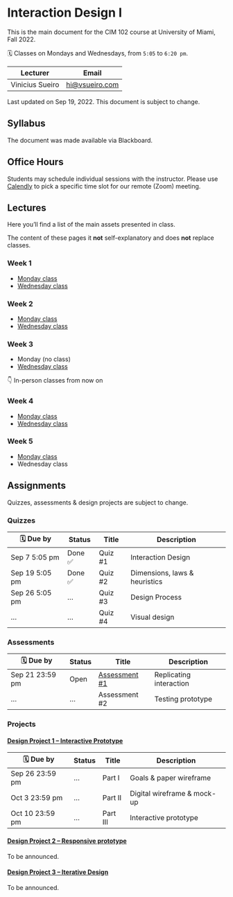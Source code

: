 # Interaction Design I

This is the main document for the CIM 102 course at University of Miami, Fall 2022.

🗓 Classes on Mondays and Wednesdays, from `5:05` to `6:20 pm`.

Lecturer | Email
---|---
Vinicius Sueiro | hi@vsueiro.com

Last updated on Sep 19, 2022. This document is subject to change.

## Syllabus
The document was made available via Blackboard.

## Office Hours
Students may schedule individual sessions with the instructor. Please use [Calendly](https://calendly.com/vsueiro/office-hours) to pick a specific time slot for our remote (Zoom) meeting.

## Lectures
Here you’ll find a list of the main assets presented in class.

The content of these pages it **not** self-explanatory and does **not** replace classes.

### Week 1
- [Monday class](Lectures/week1-A)
- [Wednesday class](Lectures/week1-B)

### Week 2
- [Monday class](Lectures/week2-A)
- [Wednesday class](Lectures/week2-B)

### Week 3
- Monday (no class)
- [Wednesday class](Lectures/week3-B)

👇 In-person classes from now on

### Week 4 
- [Monday class](Lectures/week4-A)
- [Wednesday class](Lectures/week4-B)

### Week 5
- [Monday class](Lectures/week5-A)
- Wednesday class

## Assignments

Quizzes, assessments & design projects are subject to change.

### Quizzes

🗓 Due by|Status|Title|Description
---|---|---|---
Sep 7 5:05 pm|Done ✅|Quiz #1|Interaction Design
Sep 19 5:05 pm|Done ✅|Quiz #2|Dimensions, laws & heuristics
Sep 26 5:05 pm|…|Quiz #3|Design Process
…|…|Quiz #4|Visual design

### Assessments

🗓 Due by|Status|Title|Description
---|---|---|---
Sep 21 23:59 pm|Open|[Assessment #1](Assignments/assessment-1.pdf)|Replicating interaction
…|…|Assessment #2|Testing prototype

### Projects

#### [Design Project 1 – Interactive Prototype](Assignments/design-project-1.pdf)
🗓 Due by|Status|Title|Description
---|---|---|---
Sep 26 23:59 pm|…|Part I|Goals & paper wireframe
Oct 3 23:59 pm|…|Part II|Digital wireframe & mock-up
Oct 10 23:59 pm|…|Part III|Interactive prototype

#### [Design Project 2 – Responsive prototype](Assignments/design-project-2.pdf)

To be announced.

#### [Design Project 3 – Iterative Design](Assignments/design-project-3.pdf)

To be announced.

